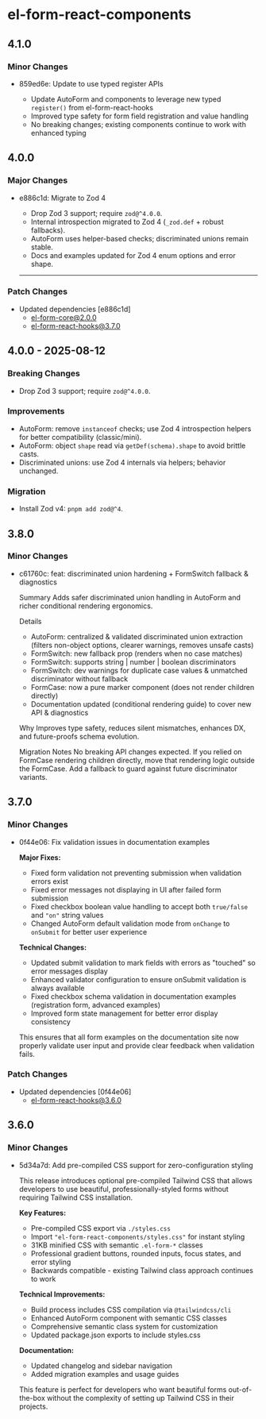 # el-form-react-components

## 4.1.0

### Minor Changes

- 859ed6e: Update to use typed register APIs

  - Update AutoForm and components to leverage new typed `register()` from el-form-react-hooks
  - Improved type safety for form field registration and value handling
  - No breaking changes; existing components continue to work with enhanced typing

## 4.0.0

### Major Changes

- e886c1d: Migrate to Zod 4

  - Drop Zod 3 support; require `zod@^4.0.0`.
  - Internal introspection migrated to Zod 4 (`_zod.def` + robust fallbacks).
  - AutoForm uses helper-based checks; discriminated unions remain stable.
  - Docs and examples updated for Zod 4 enum options and error shape.

  ***

### Patch Changes

- Updated dependencies [e886c1d]
  - el-form-core@2.0.0
  - el-form-react-hooks@3.7.0

## 4.0.0 - 2025-08-12

### Breaking Changes

- Drop Zod 3 support; require `zod@^4.0.0`.

### Improvements

- AutoForm: remove `instanceof` checks; use Zod 4 introspection helpers for better compatibility (classic/mini).
- AutoForm: object `shape` read via `getDef(schema).shape` to avoid brittle casts.
- Discriminated unions: use Zod 4 internals via helpers; behavior unchanged.

### Migration

- Install Zod v4: `pnpm add zod@^4`.

## 3.8.0

### Minor Changes

- c61760c: feat: discriminated union hardening + FormSwitch fallback & diagnostics

  Summary
  Adds safer discriminated union handling in AutoForm and richer conditional rendering ergonomics.

  Details

  - AutoForm: centralized & validated discriminated union extraction (filters non-object options, clearer warnings, removes unsafe casts)
  - FormSwitch: new fallback prop (renders when no case matches)
  - FormSwitch: supports string | number | boolean discriminators
  - FormSwitch: dev warnings for duplicate case values & unmatched discriminator without fallback
  - FormCase: now a pure marker component (does not render children directly)
  - Documentation updated (conditional rendering guide) to cover new API & diagnostics

  Why
  Improves type safety, reduces silent mismatches, enhances DX, and future-proofs schema evolution.

  Migration Notes
  No breaking API changes expected. If you relied on FormCase rendering children directly, move that rendering logic outside the FormCase. Add a fallback to guard against future discriminator variants.

## 3.7.0

### Minor Changes

- 0f44e06: Fix validation issues in documentation examples

  **Major Fixes:**

  - Fixed form validation not preventing submission when validation errors exist
  - Fixed error messages not displaying in UI after failed form submission
  - Fixed checkbox boolean value handling to accept both `true/false` and `"on"` string values
  - Changed AutoForm default validation mode from `onChange` to `onSubmit` for better user experience

  **Technical Changes:**

  - Updated submit validation to mark fields with errors as "touched" so error messages display
  - Enhanced validator configuration to ensure onSubmit validation is always available
  - Fixed checkbox schema validation in documentation examples (registration form, advanced examples)
  - Improved form state management for better error display consistency

  This ensures that all form examples on the documentation site now properly validate user input and provide clear feedback when validation fails.

### Patch Changes

- Updated dependencies [0f44e06]
  - el-form-react-hooks@3.6.0

## 3.6.0

### Minor Changes

- 5d34a7d: Add pre-compiled CSS support for zero-configuration styling

  This release introduces optional pre-compiled Tailwind CSS that allows developers to use beautiful, professionally-styled forms without requiring Tailwind CSS installation.

  **Key Features:**

  - Pre-compiled CSS export via `./styles.css`
  - Import `"el-form-react-components/styles.css"` for instant styling
  - 31KB minified CSS with semantic `.el-form-*` classes
  - Professional gradient buttons, rounded inputs, focus states, and error styling
  - Backwards compatible - existing Tailwind class approach continues to work

  **Technical Improvements:**

  - Build process includes CSS compilation via `@tailwindcss/cli`
  - Enhanced AutoForm component with semantic CSS classes
  - Comprehensive semantic class system for customization
  - Updated package.json exports to include styles.css

  **Documentation:**

  - Updated changelog and sidebar navigation
  - Added migration examples and usage guides

  This feature is perfect for developers who want beautiful forms out-of-the-box without the complexity of setting up Tailwind CSS in their projects.
